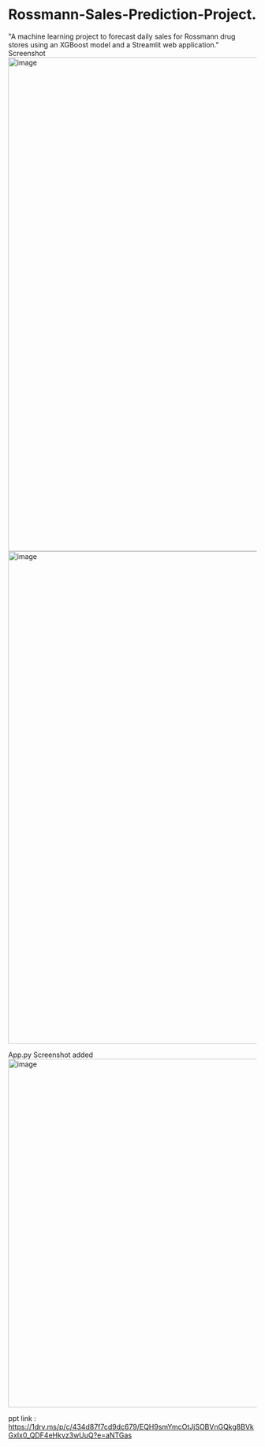# Rossmann-Sales-Prediction-Project.
"A machine learning project to forecast daily sales for Rossmann drug stores using an XGBoost model and a Streamlit web application."
Screenshot 
<img width="1736" height="1001" alt="image" src="https://github.com/user-attachments/assets/12b2723e-de0d-4818-97c3-abacb0156514" />
<img width="1482" height="998" alt="image" src="https://github.com/user-attachments/assets/5aad38bc-8e5b-4cda-b729-e8673b7557c0" />

App.py Screenshot added
<img width="1880" height="706" alt="image" src="https://github.com/user-attachments/assets/b8e7c7dc-9a15-4875-b510-0a19bab1738c" />

ppt link : https://1drv.ms/p/c/434d87f7cd9dc679/EQH9smYmcOtJjSOBVnGQkg8BVkGxIx0_QDF4eHkvz3wUuQ?e=aNTGas
